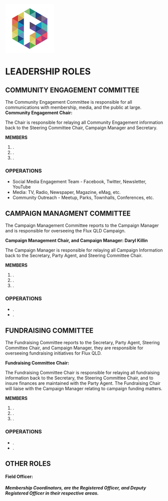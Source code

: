 <img src="../Flux_Icon_Colour55.png" />

# LEADERSHIP ROLES

## COMMUNITY ENGAGEMENT COMMITTEE

The Community Engagement Committee is responsible for all communications with membership, media, and the public at large.  
**Community Engagement Chair:**

The Chair is responsible for relaying all Community Engagement information back to the Steering Committee Chair, Campaign Manager and Secretary.


**MEMBERS**

1.  .
2.  .
3.  .


### OPPERATIONS
* Social Media Engagement Team - Facebook, Twitter, Newsletter, YouTube
* Media: TV, Radio, Newspaper, Magazine, eMag, etc.
* Community Outreach - Meetup, Parks, Townhalls, Conferences, etc. 


## CAMPAIGN MANAGMENT COMMITTEE

The Campaign Management Committee reports to the Campaign Manager and is responsible for overseeing the Flux QLD Campaign.    

**Campaign Management Chair, and Campaign Manager: Daryl Killin**

The Campaign Manager is responsible for relaying all Campaign Information back to the Secretary, Party Agent, and Steering Committee Chair.

**MEMBERS**

1.  .
2.  .
3.  .

### OPPERATIONS
* .
* .

## FUNDRAISING COMMITTEE

The Fundraising Committee reports to the Secretary, Party Agent, Steering Committee Chair, and Campaign Manager, they are responsible for overseeing fundraising initiatives for Flux QLD.    

**Fundraising Committee Chair:**  

The Fundraising Committee Chair is responsible for relaying all fundraising information back to the Secretary, the Steering Committee Chair, and to insure finances are maintained with the Party Agent.  The Fundraising Chair will liaise with the Campaign Manager relating to campaign funding matters.  

**MEMBERS**

1.  .
2.  .
3.  .

### OPPERATIONS

* .
* .

## OTHER ROLES
#### **Field Officer:**
##### Membership Coordinators, are the Registered Officer, and Deputy Registered Officer in their respective areas.